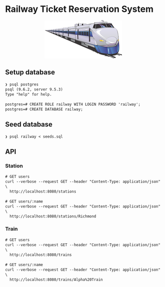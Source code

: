 # Railway Ticket Reservation System

<p align="center">
  <img src="./railway.png" alt="Railway"/>
</p>

## Setup database

```
❯ psql postgres
psql (9.6.2, server 9.5.3)
Type "help" for help.

postgres=# CREATE ROLE railway WITH LOGIN PASSWORD 'railway';
postgres=# CREATE DATABASE railway;
```

## Seed database

```
❯ psql railway < seeds.sql
```

## API

### Station

```
# GET users
curl --verbose --request GET --header "Content-Type: application/json" \
  http://localhost:8080/stations

# GET users/:name
curl --verbose --request GET --header "Content-Type: application/json" \
  http://localhost:8080/stations/Richmond
```

### Train

```
# GET users
curl --verbose --request GET --header "Content-Type: application/json" \
  http://localhost:8080/trains

# GET users/:name
curl --verbose --request GET --header "Content-Type: application/json" \
  http://localhost:8080/trains/Alpha%20Train
```
